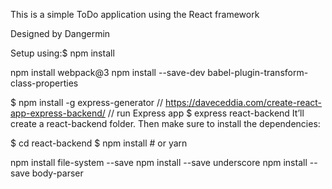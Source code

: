 This is a simple ToDo application using the React framework

Designed by Dangermin

Setup using:$ npm install

npm install webpack@3
npm install --save-dev babel-plugin-transform-class-properties
<!-- npm install -g json-server
  Add to package.json "scripts": "dev-server": "json-sever -p 8080 db.json"
  https://github.com/typicode/json-server
 -->
$ npm install -g express-generator
    // https://daveceddia.com/create-react-app-express-backend/
  // run Express app
  $ express react-backend
  It’ll create a react-backend folder. Then make sure to install the dependencies:

  $ cd react-backend
  $ npm install   # or yarn

  npm install file-system --save
  npm install --save underscore
  npm install --save body-parser
